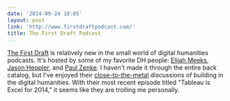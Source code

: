 ```yaml
---
date: '2014-09-24 10:05'
layout: post
link: 'http://www.firstdraftpodcast.com/'
title: The First Draft Podcast
...
```


[The First Draft][] is relatively new in the small world of digital
humanities podcasts. It's hosted by some of my favorite DH people:
[Elijah Meeks][], [Jason Heppler][], and [Paul Zenke][]. I haven't made
it through the entire back catalog, but I've enjoyed their
[close-to-the-metal][] discussions of building in the digital
humanities. With their most recent episode titled "Tableau is Excel for
2014," it seems like they are trolling me personally.

  [The First Draft]: http://www.firstdraftpodcast.com/
  [Elijah Meeks]: https://twitter.com/Elijah_Meeks
  [Jason Heppler]: http://jasonheppler.org/
  [Paul Zenke]: http://about.me/paulfzenke
  [close-to-the-metal]: http://c2.com/cgi/wiki?CloseToTheMetal

